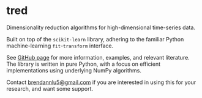 # tred
Dimensionality reduction algorithms for high-dimensional time-series data. 

Built on top of the `scikit-learn` library, adhering to the familiar Python
machine-learning `fit`-`transform` interface. 

See [GitHub page](https://github.com/brendanlu/tred) for more information, 
examples, and relevant literature. The library is written in pure Python, with 
a focus on efficient implementations using underlying NumPy algorithms. 

Contact brendannlu5@gmail.com if you are interested in using this for your 
research, and want some support. 
